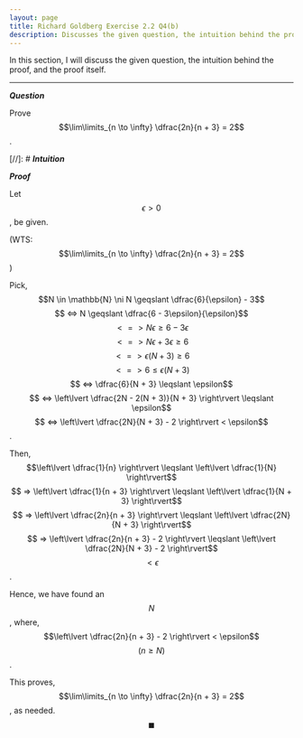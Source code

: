 ```yaml
---
layout: page
title: Richard Goldberg Exercise 2.2 Q4(b)
description: Discusses the given question, the intuition behind the proof, and the proof itself
---
```


In this section, I will discuss the given question, the intuition behind the proof, and the
proof itself.

---

_**Question**_

Prove $$\lim\limits_{n \to \infty} \dfrac{2n}{n + 3} = 2$$.

[//]: # _**Intuition**_

_**Proof**_

Let $$\epsilon > 0$$, be given.

(WTS: $$\lim\limits_{n \to \infty} \dfrac{2n}{n + 3} = 2$$)

Pick, $$N \in \mathbb{N} \ni N \geqslant \dfrac{6}{\epsilon} - 3$$
$$ <=> N \geqslant \dfrac{6 - 3\epsilon}{\epsilon}$$
$$ <=> N\epsilon \geqslant 6 - 3\epsilon$$ $$ <=> N\epsilon + 3\epsilon \geqslant 6$$
$$ <=> \epsilon(N + 3) \geqslant 6$$ $$ <=> 6 \leqslant \epsilon(N + 3)$$
$$ <=> \dfrac{6}{N + 3} \leqslant \epsilon$$
$$ <=> \left\lvert \dfrac{2N - 2(N + 3)}{N + 3} \right\rvert \leqslant \epsilon$$
$$ <=> \left\lvert \dfrac{2N}{N + 3} - 2 \right\rvert < \epsilon$$.

Then, $$\left\lvert \dfrac{1}{n} \right\rvert \leqslant \left\lvert \dfrac{1}{N} \right\rvert$$
$$ => \left\lvert \dfrac{1}{n + 3} \right\rvert \leqslant \left\lvert \dfrac{1}{N + 3} \right\rvert$$
$$ => \left\lvert \dfrac{2n}{n + 3} \right\rvert \leqslant \left\lvert \dfrac{2N}{N + 3} \right\rvert$$
$$ => \left\lvert \dfrac{2n}{n + 3} - 2 \right\rvert \leqslant \left\lvert \dfrac{2N}{N + 3} - 2 \right\rvert$$
$$ < \epsilon$$.

Hence, we have found an $$N$$, where, $$\left\lvert \dfrac{2n}{n + 3} - 2 \right\rvert < \epsilon$$
$$(n \geqslant N)$$.

This proves, $$\lim\limits_{n \to \infty} \dfrac{2n}{n + 3} = 2$$, as needed. $$\blacksquare$$
